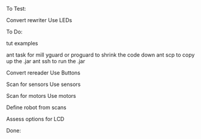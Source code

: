 To Test:

Convert rewriter
Use LEDs
        
To Do:

tut examples

ant task for mill yguard or proguard to shrink the code down
ant scp to copy up the .jar
ant ssh to run the .jar

Convert rereader
Use Buttons

Scan for sensors
Use sensors

Scan for motors
Use motors

Define robot from scans

Assess options for LCD
     


Done: